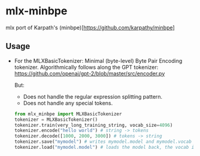 # mlx-minbpe

mlx port of Karpath's (minbpe)[https://github.com/karpathy/minbpe]

## Usage
- For the MLXBasicTokenizer: Minimal (byte-level) Byte Pair Encoding tokenizer.
  Algorithmically follows along the GPT tokenizer:
  https://github.com/openai/gpt-2/blob/master/src/encoder.py

  But:
  - Does not handle the regular expression splitting pattern.
  - Does not handle any special tokens.
  ```python
  from mlx_minbpe import MLXBasicTokenizer
  tokenizer = MLXBasicTokenizer()
  tokenizer.train(very_long_training_string, vocab_size=4096)
  tokenizer.encode("hello world") # string -> tokens
  tokenizer.decode([1000, 2000, 3000]) # tokens -> string
  tokenizer.save("mymodel") # writes mymodel.model and mymodel.vocab
  tokenizer.load("mymodel.model") # loads the model back, the vocab is just for vis
  ```

